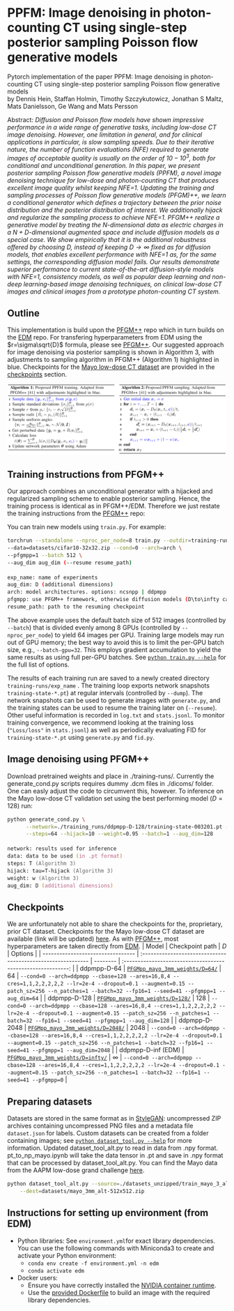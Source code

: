 # PPFM: Image denoising in photon-counting CT using single-step posterior sampling Poisson flow generative models<br>

Pytorch implementation of the paper PPFM: Image denoising in photon-counting CT using single-step posterior sampling Poisson flow generative models<br>
by Dennis Hein, Staffan Holmin, Timothy Szczykutowicz, Jonathan S Maltz, Mats Danielsson, Ge Wang and Mats Persson

Abstract: *Diffusion and Poisson flow models have shown impressive performance in a wide range of generative tasks, including low-dose CT image denoising. However, one limitation in general, and for clinical applications in particular, is slow sampling speeds. Due to their iterative nature, the number of function evaluations (NFE) required to generate images of acceptable quality is usually on the order of $10-10^3$, both for conditional and unconditional generation. In this paper, we present posterior sampling Poisson flow generative models (PPFM), a novel image denoising technique for low-dose and photon-counting CT that produces excellent image quality whilst keeping NFE=1. Updating the training and sampling processes of Poisson flow generative models (PFGM)++, we learn a conditional generator which defines a trajectory between the prior noise distribution and the posterior distribution of interest. We additionally hijack and regularize the sampling process to achieve NFE=1. PFGM++ realize a generative model by treating the $N$-dimensional data as electric charges in a $N+D$-dimensional augmented space and include diffusion models as a special case. We show empirically that it is the additional robustness offered by choosing $D$, instead of keeping $D\rightarrow \infty$ fixed as for diffusion models, that enables excellent performance with NFE=1 as, for the same settings, the corresponding diffusion model fails. Our results demonstrate superior performance to current state-of-the-art diffusion-style models with NFE=1, consistency models, as well as popular deep learning and non-deep learning-based image denoising techniques, on clinical low-dose CT images and clinical images from a prototype photon-counting CT system.*

## Outline
This implementation is build upon the [PFGM++](https://github.com/Newbeeer/pfgmpp) repo which in turn builds on the [EDM](https://github.com/NVlabs/edm) repo. For transfering hyperparameters from EDM using the $r=\sigma\sqrt{D}$ formula, please see [PFGM++](https://github.com/Newbeeer/pfgmpp). Our suggested approach for image denoising via posterior sampling is shown in Algorithm 3, with adjustments to sampling algorithm in PFGM++ (Algorithm 1) highlighted in blue. Checkpoints for the [Mayo low-dose CT dataset](https://www.aapm.org/grandchallenge/lowdosect/) are provided in the [checkpoints](#checkpoints) section. 

![schematic](assets/algos.png)

## Training instructions from PFGM++
Our approach combines an unconditional generator with a hijacked and regularized sampling scheme to enable posterior sampling. Hence, the training process is identical as in PFGM++/EDM. Therefore we just restate the training instructions from the [PFGM++](https://github.com/Newbeeer/pfgmpp) repo:

You can train new models using `train.py`. For example:

```sh
torchrun --standalone --nproc_per_node=8 train.py --outdir=training-runs --name exp_name \
--data=datasets/cifar10-32x32.zip --cond=0 --arch=arch \
--pfgmpp=1 --batch 512 \
--aug_dim aug_dim (--resume resume_path)

exp_name: name of experiments
aug_dim: D (additional dimensions)  
arch: model architectures. options: ncsnpp | ddpmpp
pfgmpp: use PFGM++ framework, otherwise diffusion models (D\to\infty case). options: 0 | 1
resume_path: path to the resuming checkpoint
```

The above example uses the default batch size of 512 images (controlled by `--batch`) that is divided evenly among 8 GPUs (controlled by `--nproc_per_node`) to yield 64 images per GPU. Training large models may run out of GPU memory; the best way to avoid this is to limit the per-GPU batch size, e.g., `--batch-gpu=32`. This employs gradient accumulation to yield the same results as using full per-GPU batches. See [`python train.py --help`](./docs/train-help.txt) for the full list of options.

The results of each training run are saved to a newly created directory  `training-runs/exp_name` . The training loop exports network snapshots `training-state-*.pt`) at regular intervals (controlled by  `--dump`). The network snapshots can be used to generate images with `generate.py`, and the training states can be used to resume the training later on (`--resume`). Other useful information is recorded in `log.txt` and `stats.jsonl`. To monitor training convergence, we recommend looking at the training loss (`"Loss/loss"` in `stats.jsonl`) as well as periodically evaluating FID for `training-state-*.pt` using `generate.py` and `fid.py`.

## Image denoising using PFGM++
Download pretrained weights and place in ./training-runs/. Currently the generate_cond.py scripts requires dummy .dcm files in ./dicoms/ folder. One can easly adjust the code to circumvent this, however. To inference on the Mayo low-dose CT validation set using the best performing model ($D=128$) run: 
  ```zsh
  python generate_cond.py \
        --network=./training_runs/ddpmpp-D-128/training-state-003201.pt --data=val_mayo_3_alt \
        --steps=64 --hijack=10 --weight=0.95 --batch=1 --aug_dim=128

network: results used for inference 
data: data to be used (in .pt format)
steps: T (Algorithm 3) 
hijack: tau=T-hijack (Algorithm 3) 
weight: w (Algorithm 3) 
aug_dim: D (additional dimensions)  
```
  

## Checkpoints
We are unfortunately not able to share the checkpoints for the, proprietary, prior CT dataset. Checkpoints for the Mayo low-dose CT dataset are available (link will be updated) [here](https://drive.google.com/drive/folders/1mxRpIQgyuI2iDrMGgYJX-wuxzoX3NM6j?usp=drive_link). As with [PFGM++](https://github.com/Newbeeer/pfgmpp), most hyperparameters are taken directly from [EDM](https://github.com/NVlabs/edm). 
| Model                             | Checkpoint path                                              | $D$      |                           Options                            |
| --------------------------------- | :----------------------------------------------------------- | -------- | :----------------------------------------------------------: |
| ddpmpp-D-64              | [`PFGMpp_mayo_3mm_weights/D=64/`](https://drive.google.com/drive/folders/1CFNG_9Z3Aag7_C5OUEA5J2aDiighDyV3?usp=drive_link) | 64  |      `--cond=0 --arch=ddpmpp --cbase=128 --ares=16,8,4 --cres=1,1,2,2,2,2,2 --lr=2e-4 --dropout=0.1 --augment=0.15 --patch_sz=256 --n_patches=1 --batch=32 --fp16=1 --seed=41 --pfgmpp=1 --aug_dim=64`       |
| ddpmpp-D-128             | [`PFGMpp_mayo_3mm_weights/D=128/`](https://drive.google.com/drive/folders/1J37uKHXim7f0iWzntie1AFlJHOamHNsZ?usp=drive_link) | 128  |      `--cond=0 --arch=ddpmpp --cbase=128 --ares=16,8,4 --cres=1,1,2,2,2,2,2 --lr=2e-4 --dropout=0.1 --augment=0.15 --patch_sz=256 --n_patches=1 --batch=32 --fp16=1 --seed=41 --pfgmpp=1 --aug_dim=128`      |
| ddpmpp-D-2048 | [`PFGMpp_mayo_3mm_weights/D=2048/`](https://drive.google.com/drive/folders/1So7V-EKDIWVfD1xVgxzkJ58mIdJVm5SK?usp=drive_link) | 2048  |      `--cond=0 --arch=ddpmpp --cbase=128 --ares=16,8,4 --cres=1,1,2,2,2,2,2 --lr=2e-4 --dropout=0.1 --augment=0.15 --patch_sz=256 --n_patches=1 --batch=32 --fp16=1 --seed=41 --pfgmpp=1 --aug_dim=2048`      |
| ddpmpp-D-inf (EDM)        | [`PFGMpp_mayo_3mm_weights/D=infty/`](https://drive.google.com/drive/folders/1-1eeJitL3Cg_cYUUoYC81JtT-7UF6sxz?usp=drive_link) | $\infty$ |                   `--cond=0 --arch=ddpmpp --cbase=128 --ares=16,8,4 --cres=1,1,2,2,2,2,2 --lr=2e-4 --dropout=0.1 --augment=0.15 --patch_sz=256 --n_patches=1 --batch=32 --fp16=1 --seed=41 --pfgmpp=0`                   |

## Preparing datasets 
Datasets are stored in the same format as in [StyleGAN](https://github.com/NVlabs/stylegan3): uncompressed ZIP archives containing uncompressed PNG files and a metadata file `dataset.json` for labels. Custom datasets can be created from a folder containing images; see [`python dataset_tool.py --help`](./docs/dataset-tool-help.txt) for more information. Updated dataset_tool_alt.py to read in data from .npy format. pt_to_np_mayo.ipynb will take the data tensor in .pt and save in .npy format that can be processed by dataset_tool_alt.py. You can find the Mayo data from the AAPM low-dose grand challenge [here](https://www.aapm.org/grandchallenge/lowdosect/). 

```.bash
python dataset_tool_alt.py --source=./datasets_unzipped/train_mayo_3_alt/ \
    --dest=datasets/mayo_3mm_alt-512x512.zip
```

## Instructions for setting up environment (from EDM)
- Python libraries: See `environment.yml`for exact library dependencies. You can use the following commands with Miniconda3 to create and activate your Python environment:
  - `conda env create -f environment.yml -n edm`
  - `conda activate edm`
- Docker users:
  - Ensure you have correctly installed the [NVIDIA container runtime](https://docs.docker.com/config/containers/resource_constraints/#gpu).
  - Use the [provided Dockerfile](https://github.com/dennishein/pfgmpp_PCCT_denoising/main/Dockerfile) to build an image with the required library dependencies.
